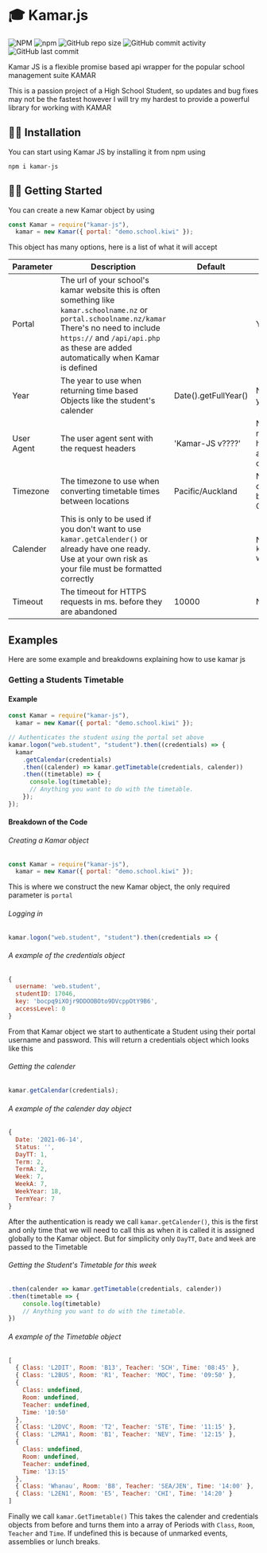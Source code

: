 # :mortar_board: Kamar.js 

![NPM](https://img.shields.io/npm/l/kamar-js) ![npm](https://img.shields.io/npm/v/kamar-js?label=Version) ![GitHub repo size](https://img.shields.io/github/repo-size/Maverick-Calender/Kamar-js) ![GitHub commit activity](https://img.shields.io/github/commit-activity/m/Maverick-Calender/Kamar-js) ![GitHub last commit](https://img.shields.io/github/last-commit/Maverick-Calender/Kamar-js)

Kamar JS is a flexible promise based api wrapper for the popular school management suite KAMAR

This is a passion project of a High School Student, so updates and bug fixes may not be the fastest however I will try my hardest to provide a powerful library for working with KAMAR

## :man_factory_worker: Installation

You can start using Kamar JS by installing it from npm using

```
npm i kamar-js
```

## :woman_technologist: Getting Started

You can create a new Kamar object by using

```javascript
const Kamar = require("kamar-js"),
  kamar = new Kamar({ portal: "demo.school.kiwi" });
```

This object has many options, here is a list of what it will accept

| Parameter  | Description                                                                                                                                                                                                                               | Default              | Required                                                                  |
| ---------- | ----------------------------------------------------------------------------------------------------------------------------------------------------------------------------------------------------------------------------------------- | -------------------- | ------------------------------------------------------------------------- |
| Portal     | The url of your school's kamar website this is often something like `kamar.schoolname.nz` or `portal.schoolname.nz/kamar` There's no need to include `https://` and `/api/api.php` as these are added automatically when Kamar is defined |                      | Yes                                                                       |
| Year       | The year to use when returning time based Objects like the student's calender                                                                                                                                                             | Date().getFullYear() | No. Will use current year if not provided                                 |
| User Agent | The user agent sent with the request headers                                                                                                                                                                                              | 'Kamar-JS v????'     | No. Although it is recommended to have your application's name on this    |
| Timezone   | The timezone to use when converting timetable times between locations                                                                                                                                                                     | Pacific/Auckland     | No. Helpful for dealing with schools based in Fiji, The Cook Islands, etc |
| Calender   | This is only to be used if you don't want to use `kamar.getCalender()` or already have one ready. Use at your own risk as your file must be formatted correctly                                                                           |                      | No. In most cases `kamar.getCalender()` works                             |
| Timeout    | The timeout for HTTPS requests in ms. before they are abandoned                                                                                                                                                                           | 10000                | No                                                                        |

## Examples

Here are some example and breakdowns explaining how to use kamar js

### Getting a Students Timetable

#### Example

```javascript
const Kamar = require("kamar-js"),
  kamar = new Kamar({ portal: "demo.school.kiwi" });

// Authenticates the student using the portal set above
kamar.logon("web.student", "student").then((credentials) => {
  kamar
    .getCalendar(credentials)
    .then((calender) => kamar.getTimetable(credentials, calender))
    .then((timetable) => {
      console.log(timetable);
      // Anything you want to do with the timetable.
    });
});
```

#### Breakdown of the Code

###### Creating a Kamar object

```javascript
const Kamar = require("kamar-js"),
  kamar = new Kamar({ portal: "demo.school.kiwi" });
```

This is where we construct the new Kamar object, the only required parameter is `portal`

###### Logging in

```javascript
kamar.logon("web.student", "student").then(credentials => {
```

###### A example of the credentials object

```js
{
  username: 'web.student',
  studentID: 17046,
  key: 'bocpq9iXOjr9DDOOBOto9DVcppOtY9B6',
  accessLevel: 0
}
```

From that Kamar object we start to authenticate a Student using their portal username and password. This will return a credentials object which looks like this

###### Getting the calender

```javascript
kamar.getCalendar(credentials);
```

###### A example of the calender day object

```js
{
  Date: '2021-06-14',
  Status: '',
  DayTT: 1,
  Term: 2,
  TermA: 2,
  Week: 7,
  WeekA: 7,
  WeekYear: 18,
  TermYear: 7
}
```

After the authentication is ready we call `kamar.getCalender()`, this is the first and only time that we will need to call this as when it is called it is assigned globally to the Kamar object. But for simplicity only `DayTT`, `Date` and `Week` are passed to the Timetable

###### Getting the Student's Timetable for this week

```javascript
.then(calender => kamar.getTimetable(credentials, calender))
.then(timetable => {
    console.log(timetable)
    // Anything you want to do with the timetable.
})
```

###### A example of the Timetable object

```js
[
  { Class: 'L2DIT', Room: 'B13', Teacher: 'SCH', Time: '08:45' },
  { Class: 'L2BUS', Room: 'R1', Teacher: 'MOC', Time: '09:50' },
  {
    Class: undefined,
    Room: undefined,
    Teacher: undefined,
    Time: '10:50'
  },
  { Class: 'L2DVC', Room: 'T2', Teacher: 'STE', Time: '11:15' },
  { Class: 'L2MA1', Room: 'B1', Teacher: 'NEV', Time: '12:15' },
  {
    Class: undefined,
    Room: undefined,
    Teacher: undefined,
    Time: '13:15'
  },
  { Class: 'Whanau', Room: 'B8', Teacher: 'SEA/JEN', Time: '14:00' },
  { Class: 'L2EN1', Room: 'E5', Teacher: 'CHI', Time: '14:20' }
]
```

Finally we call `kamar.GetTimetable()` This takes the calender and credentials objects from before and turns them into a array of Periods with `Class`, `Room`, `Teacher` and `Time`. If undefined this is because of unmarked events, assemblies or lunch breaks.
